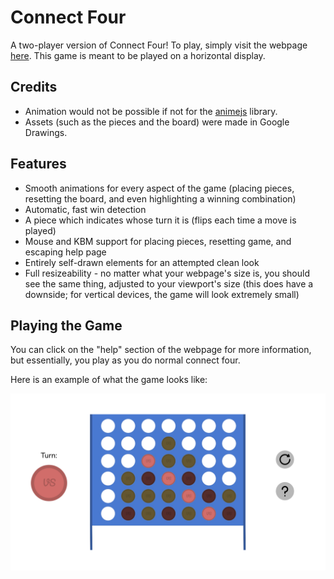 # Connect Four
A two-player version of Connect Four! To play, simply visit the webpage [here](https://vivaansinghvi07.github.io/connect-four/). This game is meant to be played on a horizontal display.

## Credits
- Animation would not be possible if not for the [animejs](https://animejs.com/) library.
- Assets (such as the pieces and the board) were made in Google Drawings.

## Features
- Smooth animations for every aspect of the game (placing pieces, resetting the board, and even highlighting a winning combination)
- Automatic, fast win detection
- A piece which indicates whose turn it is (flips each time a  move is played)
- Mouse and KBM support for placing pieces, resetting game, and escaping help page
- Entirely self-drawn elements for an attempted clean look
- Full resizeability - no matter what your webpage's size is, you should see the same thing, adjusted to your viewport's size (this does have a downside; for vertical devices, the game will look extremely small)

## Playing the Game
You can click on the "help" section of the webpage for more information, but essentially, you play as you do normal connect four.

Here is an example of what the game looks like:

![Example](assets/example.png)
